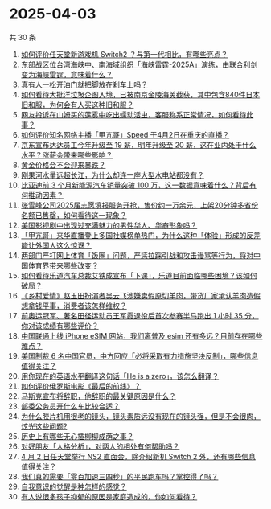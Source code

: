 # 2025-04-03

共 30 条

<!-- BEGIN ZHIHUQUESTIONS -->
<!-- 最后更新时间 Thu Apr 03 2025 05:14:02 GMT+0800 (China Standard Time) -->
1. [如何评价任天堂新游戏机 Switch2 ？与第一代相比，有哪些亮点？](https://www.zhihu.com/question/1890820233859675100)
1. [东部战区位台湾海峡中、南海域组织「海峡雷霆-2025A」演练，由联合利剑变为海峡雷霆，意味着什么？](https://www.zhihu.com/question/1890675416567641300)
1. [真有人一松开油门就把脚放在刹车上吗？](https://www.zhihu.com/question/664339031)
1. [如何看待大批洋垃圾企图入境，已被南京金陵海关截获，其中包含840件日本旧和服，为何会有人买这种旧和服？](https://www.zhihu.com/question/1890355890814694000)
1. [网友投诉在山姆买的莲雾中吃出蠕动活虫，客服称系正常情况，如何看待此事？](https://www.zhihu.com/question/1890165471204045600)
1. [如何评价知名网络主播「甲亢哥」Speed 于4月2日在重庆的直播？](https://www.zhihu.com/question/1890752343743639600)
1. [京东宣布达达员工今年升级至 19 薪，明年升级至 20 薪，这在业内处于什么水平？涨薪会带来哪些影响？](https://www.zhihu.com/question/1890718764514927400)
1. [黄金价格会不会迎来暴跌？](https://www.zhihu.com/question/1888685528414660600)
1. [刚果河水量远超长江，为什么却连一座大型水电站都没有？](https://www.zhihu.com/question/1888989861488345900)
1. [比亚迪前 3 个月新能源汽车销量突破 100 万，这一数据意味着什么？背后有何推动因素？](https://www.zhihu.com/question/1890465084914001000)
1. [张雪峰公司2025届志愿填报服务开抢，售价约一万余元，上架20分钟多省份名额已售罄，如何看待这一现象？](https://www.zhihu.com/question/1890105476693332000)
1. [美国影视剧中出现过充满魅力的男性华人、华裔形象吗？](https://www.zhihu.com/question/486092829)
1. [「甲亢哥」来华直播登上多国社媒榜单热门，为什么这种「体验」形成的反差能让外国人这么惊讶？](https://www.zhihu.com/question/1890105053098009900)
1. [两部门严打网上体育「饭圈」问题，严惩拉踩引战和攻击谩骂等行为，将对中国体育界带来哪些改变？](https://www.zhihu.com/question/1890800439768868600)
1. [如何看待乐道汽车总裁艾铁成宣布「下课」，乐道目前面临哪些困境？该如何破局？](https://www.zhihu.com/question/1890713327908385000)
1. [《乡村爱情》赵玉田扮演者吴云飞涉嫌卖假原切羊肉，带货厂家承认羊肉造假想拿钱平事，消费者该怎样维权？](https://www.zhihu.com/question/1889591139331432700)
1. [前奥运冠军、著名田径运动员王军霞退役后首次参赛半马跑出 1 小时  35 分，你对该成绩有哪些评价？](https://www.zhihu.com/question/1890112503347913000)
1. [中国联通上线 iPhone eSIM 网站，我们离普及 esim 还有多远？目前存在哪些难点？](https://www.zhihu.com/question/1890353242971531000)
1. [美国制裁 6 名中国官员，中方回应「必将采取有力措施坚决反制」，哪些信息值得关注？](https://www.zhihu.com/question/1890306808121357800)
1. [用你现在的英语水平翻译这句话「He is a zero」，该怎么翻译？](https://www.zhihu.com/question/1888599018352894700)
1. [如何评价俄罗斯电影《最后的前线》？](https://www.zhihu.com/question/443081854)
1. [马斯克宣布将辞职，他辞职的最关键原因是什么？](https://www.zhihu.com/question/1890419158094698000)
1. [部委公务员开什么车比较合适？](https://www.zhihu.com/question/15052838679)
1. [为什么胶片机用很老的镜头，镜头素质远没有现在的镜头强，但是不会很肉，炫光这些问题?](https://www.zhihu.com/question/1886231999414511000)
1. [历史上有哪些无心插柳柳成荫之事？](https://www.zhihu.com/question/39361763)
1. [对好朋友「人格分析」，对两人的相处有何帮助吗？](https://www.zhihu.com/question/15383127052)
1. [4 月 2 日任天堂举行 NS2 直面会，除介绍新机 Switch 2 外，还有哪些信息值得关注？](https://www.zhihu.com/question/1890858750165889500)
1. [我们真的需要「零百加速三四秒」的平民跑车吗？掌控得了吗？](https://www.zhihu.com/question/1890428133892671500)
1. [自我意识的觉醒是种怎样的感觉？](https://www.zhihu.com/question/264353143)
1. [有人说很多孩子抑郁的原因是家庭造成的，你如何看待？](https://www.zhihu.com/question/15019910236)
<!-- END ZHIHUQUESTIONS -->

